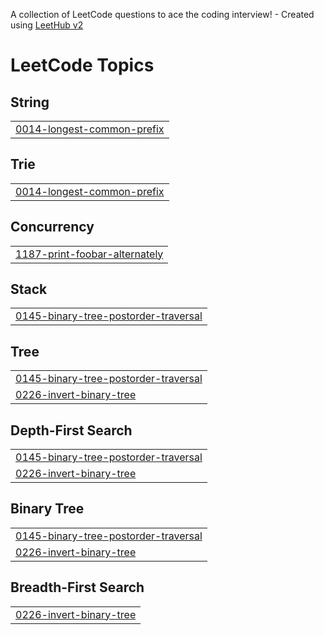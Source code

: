 A collection of LeetCode questions to ace the coding interview! - Created using [LeetHub v2](https://github.com/arunbhardwaj/LeetHub-2.0)
<!---LeetCode Topics Start-->
# LeetCode Topics
## String
|  |
| ------- |
| [0014-longest-common-prefix](https://github.com/kunalS1467/DSA/tree/master/0014-longest-common-prefix) |
## Trie
|  |
| ------- |
| [0014-longest-common-prefix](https://github.com/kunalS1467/DSA/tree/master/0014-longest-common-prefix) |
## Concurrency
|  |
| ------- |
| [1187-print-foobar-alternately](https://github.com/kunalS1467/DSA/tree/master/1187-print-foobar-alternately) |
## Stack
|  |
| ------- |
| [0145-binary-tree-postorder-traversal](https://github.com/kunalS1467/DSA/tree/master/0145-binary-tree-postorder-traversal) |
## Tree
|  |
| ------- |
| [0145-binary-tree-postorder-traversal](https://github.com/kunalS1467/DSA/tree/master/0145-binary-tree-postorder-traversal) |
| [0226-invert-binary-tree](https://github.com/kunalS1467/DSA/tree/master/0226-invert-binary-tree) |
## Depth-First Search
|  |
| ------- |
| [0145-binary-tree-postorder-traversal](https://github.com/kunalS1467/DSA/tree/master/0145-binary-tree-postorder-traversal) |
| [0226-invert-binary-tree](https://github.com/kunalS1467/DSA/tree/master/0226-invert-binary-tree) |
## Binary Tree
|  |
| ------- |
| [0145-binary-tree-postorder-traversal](https://github.com/kunalS1467/DSA/tree/master/0145-binary-tree-postorder-traversal) |
| [0226-invert-binary-tree](https://github.com/kunalS1467/DSA/tree/master/0226-invert-binary-tree) |
## Breadth-First Search
|  |
| ------- |
| [0226-invert-binary-tree](https://github.com/kunalS1467/DSA/tree/master/0226-invert-binary-tree) |
<!---LeetCode Topics End-->